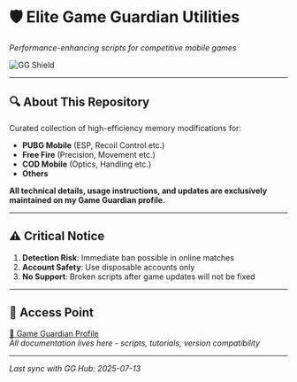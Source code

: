 # 🛡️ Elite Game Guardian Utilities  
*Performance-enhancing scripts for competitive mobile games*  

![GG Shield](https://img.icons8.com/fluency/96/shield.png)  

---

## 🔍 About This Repository  
Curated collection of high-efficiency memory modifications for:  
- **PUBG Mobile** (ESP, Recoil Control etc.)  
- **Free Fire** (Precision, Movement etc.)  
- **COD Mobile** (Optics, Handling etc.)
- **Others**

**All technical details, usage instructions, and updates are exclusively maintained on my Game Guardian profile.**  

---

## ⚠️ Critical Notice  
1. **Detection Risk**: Immediate ban possible in online matches  
2. **Account Safety**: Use disposable accounts only  
3. **No Support**: Broken scripts after game updates will not be fixed  

---

## 📡 Access Point  
[🔗 Game Guardian Profile](https://gameguardian.net/forum/profile/1201215-green-tamg/)  
*All documentation lives here - scripts, tutorials, version compatibility*  

--- 

*Last sync with GG Hub: 2025-07-13*  
